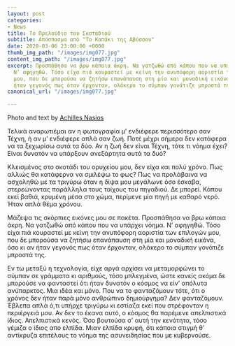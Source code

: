 ```yaml
---
layout: post
categories:
- News
title: Το Πρελούδιο του Σκοταδιού
subtitle: Απόσπασμα από "Το Καπάκι της Αβύσσου"
date: 2020-03-06 23:00:00 +0000
thumb_img_path: "/images/img077.jpg"
content_img_path: "/images/img077.jpg"
excerpt: Προσπάθησα να βρω κάποια άκρη. Να γατζωθώ από κάπου που να υπάρχει νόημα.
  Ν’ αφηγηθώ. Τόσο είχα πιά κουραστεί με κείνη την ανυπόφορη αοριστία των επιλογών
  μου, που δε μπορούσα να ζητήσω επανάπαυση στη μία και μοναδική εικόνα, όσο κι αν
  ήταν γεγονός πως όταν έρχονταν, ολάκερο το σύμπαν γονάτιζε μπροστά της.
canonical_url: "/images/img077.jpg"

---
```

Photo and text by <a href="https://anikon.org/" target="blank">Achilles Nasios</a>

Τελικά αναρωτιέμαι αν η φωτογραφία μ’ ενδιέφερε περισσότερο σαν Τέχνη, ή αν μ’ ενδιέφερε απλά σαν ζωή. Ποτέ μέχρι σήμερα δεν κατάφερα να τα ξεχωρίσω αυτά τα δύο. Αν η ζωή δεν είναι Τέχνη, τότε τι νόημα έχει? Είναι δυνατόν να υπάρξουν ανεξάρτητα αυτά τα δυό?

Κλεισμένος στο σκοτάδι του ορυχείου μου, δεν είχα και πολύ χρόνο. Πως αλλιώς θα κατάφερνα να σμιλέψω το φως? Πως να προλάβαινα να ασχοληθώ με τα τριγύρω όταν η δίψα μου μεγάλωνε όσο έσκαβα, στερεώνοντας παράλληλα τους τοίχους του πηγαδιού. Δε μπορεί. Κάπου εκεί βαθιά, κρυμένη μέσα στο χώμα, περίμενε μία πηγή με καθαρό νερό. Ήταν απλά θέμα χρόνου.

Μάζεψα τις σκόρπιες εικόνες μου σε πακέτα. Προσπάθησα να βρω κάποια άκρη. Να γατζωθώ από κάπου που να υπάρχει νόημα. Ν’ αφηγηθώ. Τόσο είχα πιά κουραστεί με κείνη την ανυπόφορη αοριστία των επιλογών μου, που δε μπορούσα να ζητήσω επανάπαυση στη μία και μοναδική εικόνα, όσο κι αν ήταν γεγονός πως όταν έρχονταν, ολάκερο το σύμπαν γονάτιζε μπροστά της.

Εν τω μεταξύ η τεχνολογία, είχε αργά αρχίσει να μεταμορφώνει το σύμπαν σε γράμματα κι αριθμούς, τόσο μπλεγμένα, ώστε κανείς ακόμα δε μπορούσε να φανταστεί ότι ήταν δυνατόν ο κόσμος να είν’ απόλυτα ανύπαρκτος. Μια ιδέα και μόνο. Που να το φανταζόμουν τότε, ότι ο χρόνος δεν ήταν παρά μόνο ανθρώπινο δημιούργημα? Δεν φανταζόμουν. Έβλεπα απλά ό,τι υπήρχε τριγύρω κι εστίαζα εκεί που στρέφονταν η περιέργειά μου. Αν δεν το έκανα αυτό, ο κόσμος θα παρέμενε απελπιστικά ίδιος. Απελπιστικά κενός. Όσο βουτούσα σ’ αυτή την κενότητα, τόσο γέμιζα ο ίδιος απο ελπίδα. Μιαν ελπίδα κρυφή, ότι κάποια στιγμή θ’ αντίκρυζα επιτέλους το νόημα της ασυνειδησίας που με κυβερνούσε.